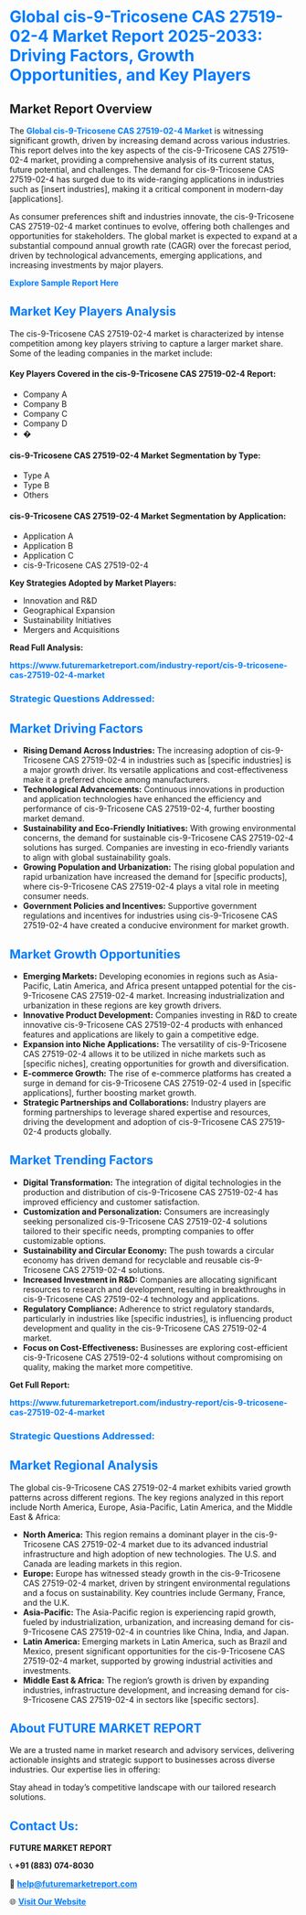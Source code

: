 <h1 style="color: #007BFF;">Global cis-9-Tricosene CAS 27519-02-4 Market Report 2025-2033: Driving Factors, Growth Opportunities, and Key Players</h1>

<section id="overview">
<h2>Market Report Overview</h2>
<p>The <a href="https://www.futuremarketreport.com/industry-report/cis-9-tricosene-cas-27519-02-4-market" style="color: #007BFF; text-decoration: none;"><strong>Global cis-9-Tricosene CAS 27519-02-4 Market</strong></a> is witnessing significant growth, driven by increasing demand across various industries. This report delves into the key aspects of the cis-9-Tricosene CAS 27519-02-4 market, providing a comprehensive analysis of its current status, future potential, and challenges. The demand for cis-9-Tricosene CAS 27519-02-4 has surged due to its wide-ranging applications in industries such as [insert industries], making it a critical component in modern-day [applications].</p>
<p>As consumer preferences shift and industries innovate, the cis-9-Tricosene CAS 27519-02-4 market continues to evolve, offering both challenges and opportunities for stakeholders. The global market is expected to expand at a substantial compound annual growth rate (CAGR) over the forecast period, driven by technological advancements, emerging applications, and increasing investments by major players.</p>
</section>

<section id="overview">
<p><a href="https://www.futuremarketreport.com/request-sample/reportId=113130" style="color: #007BFF; text-decoration: none;"><strong>Explore Sample Report Here</strong></a></p>
</section>

<section id="key-players">
<h2 style="color: #007BFF;">Market Key Players Analysis</h2>
<p>The cis-9-Tricosene CAS 27519-02-4 market is characterized by intense competition among key players striving to capture a larger market share. Some of the leading companies in the market include:</p>
<h4>Key Players Covered in the cis-9-Tricosene CAS 27519-02-4 Report:</h4>
<ul><li>Company A</li><li>Company B</li><li>Company C</li><li>Company D</li><li>�</li></ul>
<h4>cis-9-Tricosene CAS 27519-02-4 Market Segmentation by Type:</h4>
<ul><li>Type A</li><li>Type B</li><li>Others</li></ul>

<h4>cis-9-Tricosene CAS 27519-02-4 Market Segmentation by Application:</h4>
<ul><li>Application A</li><li>Application B</li><li>Application C</li><li>cis-9-Tricosene CAS 27519-02-4</li></ul>
<p><strong>Key Strategies Adopted by Market Players:</strong></p>
<ul>
<li>Innovation and R&D</li>
<li>Geographical Expansion</li>
<li>Sustainability Initiatives</li>
<li>Mergers and Acquisitions</li>
</ul>
</section>

<section>
<p><strong>Read Full Analysis: </strong></p><a href="https://www.futuremarketreport.com/industry-report/cis-9-tricosene-cas-27519-02-4-market" style="color: #007BFF; text-decoration: none;"><strong>https://www.futuremarketreport.com/industry-report/cis-9-tricosene-cas-27519-02-4-market</strong></a>
<h3 style="color: #007BFF;">Strategic Questions Addressed:</h3>
</section>

<section id="driving-factors">
<h2 style="color: #007BFF;">Market Driving Factors</h2>
<ul>
<li><strong>Rising Demand Across Industries:</strong> The increasing adoption of cis-9-Tricosene CAS 27519-02-4 in industries such as [specific industries] is a major growth driver. Its versatile applications and cost-effectiveness make it a preferred choice among manufacturers.</li>
<li><strong>Technological Advancements:</strong> Continuous innovations in production and application technologies have enhanced the efficiency and performance of cis-9-Tricosene CAS 27519-02-4, further boosting market demand.</li>
<li><strong>Sustainability and Eco-Friendly Initiatives:</strong> With growing environmental concerns, the demand for sustainable cis-9-Tricosene CAS 27519-02-4 solutions has surged. Companies are investing in eco-friendly variants to align with global sustainability goals.</li>
<li><strong>Growing Population and Urbanization:</strong> The rising global population and rapid urbanization have increased the demand for [specific products], where cis-9-Tricosene CAS 27519-02-4 plays a vital role in meeting consumer needs.</li>
<li><strong>Government Policies and Incentives:</strong> Supportive government regulations and incentives for industries using cis-9-Tricosene CAS 27519-02-4 have created a conducive environment for market growth.</li>
</ul>
</section>

<section id="growth-opportunities">
<h2 style="color: #007BFF;">Market Growth Opportunities</h2>
<ul>
<li><strong>Emerging Markets:</strong> Developing economies in regions such as Asia-Pacific, Latin America, and Africa present untapped potential for the cis-9-Tricosene CAS 27519-02-4 market. Increasing industrialization and urbanization in these regions are key growth drivers.</li>
<li><strong>Innovative Product Development:</strong> Companies investing in R&D to create innovative cis-9-Tricosene CAS 27519-02-4 products with enhanced features and applications are likely to gain a competitive edge.</li>
<li><strong>Expansion into Niche Applications:</strong> The versatility of cis-9-Tricosene CAS 27519-02-4 allows it to be utilized in niche markets such as [specific niches], creating opportunities for growth and diversification.</li>
<li><strong>E-commerce Growth:</strong> The rise of e-commerce platforms has created a surge in demand for cis-9-Tricosene CAS 27519-02-4 used in [specific applications], further boosting market growth.</li>
<li><strong>Strategic Partnerships and Collaborations:</strong> Industry players are forming partnerships to leverage shared expertise and resources, driving the development and adoption of cis-9-Tricosene CAS 27519-02-4 products globally.</li>
</ul>
</section>

<section id="trending-factors">
<h2 style="color: #007BFF;">Market Trending Factors</h2>
<ul>
<li><strong>Digital Transformation:</strong> The integration of digital technologies in the production and distribution of cis-9-Tricosene CAS 27519-02-4 has improved efficiency and customer satisfaction.</li>
<li><strong>Customization and Personalization:</strong> Consumers are increasingly seeking personalized cis-9-Tricosene CAS 27519-02-4 solutions tailored to their specific needs, prompting companies to offer customizable options.</li>
<li><strong>Sustainability and Circular Economy:</strong> The push towards a circular economy has driven demand for recyclable and reusable cis-9-Tricosene CAS 27519-02-4 solutions.</li>
<li><strong>Increased Investment in R&D:</strong> Companies are allocating significant resources to research and development, resulting in breakthroughs in cis-9-Tricosene CAS 27519-02-4 technology and applications.</li>
<li><strong>Regulatory Compliance:</strong> Adherence to strict regulatory standards, particularly in industries like [specific industries], is influencing product development and quality in the cis-9-Tricosene CAS 27519-02-4 market.</li>
<li><strong>Focus on Cost-Effectiveness:</strong> Businesses are exploring cost-efficient cis-9-Tricosene CAS 27519-02-4 solutions without compromising on quality, making the market more competitive.</li>
</ul>
</section>

<section>
<p><strong>Get Full Report: </strong></p><a href="https://www.futuremarketreport.com/industry-report/cis-9-tricosene-cas-27519-02-4-market" style="color: #007BFF; text-decoration: none;"><strong>https://www.futuremarketreport.com/industry-report/cis-9-tricosene-cas-27519-02-4-market</strong></a>
<h3 style="color: #007BFF;">Strategic Questions Addressed:</h3>
</section>


<section id="regional-analysis">
<h2 style="color: #007BFF;">Market Regional Analysis</h2>
<p>The global cis-9-Tricosene CAS 27519-02-4 market exhibits varied growth patterns across different regions. The key regions analyzed in this report include North America, Europe, Asia-Pacific, Latin America, and the Middle East & Africa:</p>
<ul>
<li><strong>North America:</strong> This region remains a dominant player in the cis-9-Tricosene CAS 27519-02-4 market due to its advanced industrial infrastructure and high adoption of new technologies. The U.S. and Canada are leading markets in this region.</li>
<li><strong>Europe:</strong> Europe has witnessed steady growth in the cis-9-Tricosene CAS 27519-02-4 market, driven by stringent environmental regulations and a focus on sustainability. Key countries include Germany, France, and the U.K.</li>
<li><strong>Asia-Pacific:</strong> The Asia-Pacific region is experiencing rapid growth, fueled by industrialization, urbanization, and increasing demand for cis-9-Tricosene CAS 27519-02-4 in countries like China, India, and Japan.</li>
<li><strong>Latin America:</strong> Emerging markets in Latin America, such as Brazil and Mexico, present significant opportunities for the cis-9-Tricosene CAS 27519-02-4 market, supported by growing industrial activities and investments.</li>
<li><strong>Middle East & Africa:</strong> The region’s growth is driven by expanding industries, infrastructure development, and increasing demand for cis-9-Tricosene CAS 27519-02-4 in sectors like [specific sectors].</li>
</ul>
</section>

<footer>
<h2 style="color: #007BFF;">About FUTURE MARKET REPORT</h2>
<p>We are a trusted name in market research and advisory services, delivering actionable insights and strategic support to businesses across diverse industries. Our expertise lies in offering:</p>

<p>Stay ahead in today’s competitive landscape with our tailored research solutions.</p>

<h2 style="color: #007BFF;">Contact Us:</h2>
<p><strong>FUTURE MARKET REPORT</strong></p>
<p>📞 <strong>+91 (883) 074-8030</strong></p>
<p>📧 <strong><a href="mailto:help@futuremarketreport.com" style="color: #007BFF;">help@futuremarketreport.com</a></strong></p>
<p>🌐 <strong><a href="https://www.futuremarketreport.com/" style="color: #007BFF;">Visit Our Website</a></strong></p>
</footer>